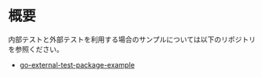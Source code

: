 # 概要

内部テストと外部テストを利用する場合のサンプルについては以下のリポジトリを参照ください。

- [go-external-test-package-example](https://github.com/devlights/go-external-test-package-example)

